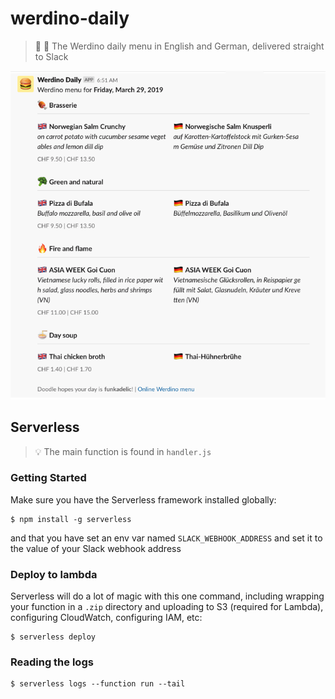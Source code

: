# werdino-daily

> :pizza: :hamburger: The Werdino daily menu in English and German, delivered straight to Slack

![](media/screenshot.png)

## Serverless

> :bulb: The main function is found in `handler.js`

### Getting Started

Make sure you have the Serverless framework installed globally:

```
$ npm install -g serverless
```

and that you have set an env var named `SLACK_WEBHOOK_ADDRESS` and set it to the value of your Slack webhook address

### Deploy to lambda

Serverless will do a lot of magic with this one command, including wrapping your function in a `.zip` directory and uploading to S3 (required for Lambda), configuring CloudWatch, configuring IAM, etc:

```
$ serverless deploy
```

### Reading the logs

```
$ serverless logs --function run --tail
```
